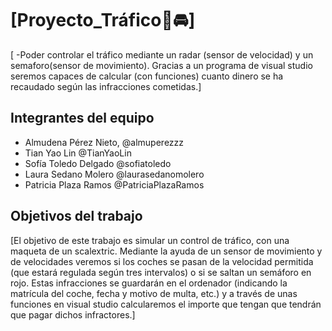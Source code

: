 # [Proyecto_Tráfico🚦🚘]

[
-Poder controlar el tráfico mediante un radar (sensor de velocidad) y un semaforo(sensor de movimiento). Gracias a un programa de visual studio seremos capaces de calcular (con funciones) cuanto dinero se ha recaudado según las infracciones cometidas.]

## Integrantes del equipo

- Almudena Pérez Nieto, @almuperezzz
- Tian Yao Lin @TianYaoLin
- Sofía Toledo Delgado @sofiatoledo
- Laura Sedano Molero @laurasedanomolero
- Patricia Plaza Ramos @PatriciaPlazaRamos
## Objetivos del trabajo

[El objetivo de este trabajo es simular un control de tráfico, con una maqueta de un scalextric. Mediante la ayuda de un sensor de movimiento y de velocidades veremos si los coches se pasan de la velocidad permitida (que estará regulada según tres intervalos) o si se saltan un semáforo en rojo. Estas infracciones se guardarán en el ordenador (indicando la matrícula del coche, fecha y motivo de multa, etc.) y a través de unas funciones en visual studio calcularemos el importe que tengan que tendrán que pagar dichos infractores.]
